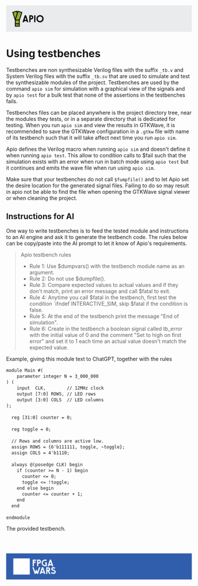 ![](assets/apio-banner.svg)

# Using testbenches

Testbenches are non synthesizable Verilog files with the suffix `_tb.v` and System Verilog files with the suffix `_tb.sv` that are used to simulate and test the synthesizable modules of the project. Testbenches are used by the command `apio sim` for simulation with a graphical view of the signals and by `apio test` for a bulk test that none of the assertions in the testbenches fails.

Testbenches files can be placed anywhere is the project directory tree, near the modules they tests, or in a separate directory that is dedicated for testing. When you run `apio sim` and view the results in GTKWave, it is recommended to save the GTKWave configuration in a `.gtkw` file with name of its testbench such that it will take affect next time you run `apio sim`.

Apio defines the Verilog macro when running `apio sim` and doesn't define it when running `apio test`. This allow to condition calls to $fail such that the simulation exists with an error when run in batch mode using `apio test` but it continues and emits the wave file when run using `apio sim`.

Make sure that your testbenches do not call `$fumpfile()` and to let Apio set the desire location for the generated signal files. Failing to do so may result in apio not be able to find the file when opening the GTKWave signal viewer or when cleaning the project.

## Instructions for AI
One way to write testbenches is to feed the tested module and instructions to an AI engine and ask it to generate the testbench code. The rules below can be copy/paste into the AI prompt to let it know of Apio's requirements.

> Apio testbench rules
> * Rule 1: Use $dumpvars() with the testbench module name as an argument.
> * Rule 2: Do not use $dumpfile().
> * Rule 3: Compare expected values to actual values and if they don't match, print an error message and call $fatal to exit.
> * Rule 4: Anytime you call $fatal in the testbench, first test the condition `ifndef INTERACTIVE_SIM, skip $fatal if the condition is false. 
> * Rule 5: At the end of the testbench print the message "End of simulation".
> * Rule 6: Create in the testbench a boolean signal called tb_error with the initial value of 0 and the comment "Set to high on first error" and set it to 1 each time an actual value doesn't match the expected value.

Example, giving this module text to ChatGPT, together with the rules
```
module Main #(
    parameter integer N = 3_000_000
) (
    input  CLK,        // 12MHz clock
    output [7:0] ROWS, // LED rows
    output [3:0] COLS  // LED columns
);

  reg [31:0] counter = 0;

  reg toggle = 0;

  // Rows and columns are active low.
  assign ROWS = {6'b111111, toggle, ~toggle};
  assign COLS = 4'b1110;

  always @(posedge CLK) begin
    if (counter >= N - 1) begin
      counter <= 0;
      toggle <= !toggle;
    end else begin
      counter <= counter + 1;
    end
  end

endmodule
```

The provided testbench.
```

```

<br>

![](assets/fpgawars-banner.svg)